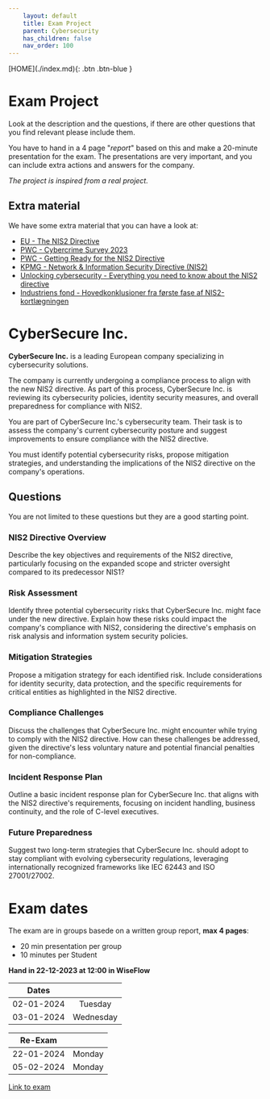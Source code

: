 ```yaml
---
    layout: default
    title: Exam Project
    parent: Cybersecurity
    has_children: false
    nav_order: 100
---
```


<span class="fs-1">
[HOME](./index.md){: .btn .btn-blue }
</span>

# Exam Project
Look at the description and the questions, if there are other questions that you find relevant please include them.

You have to hand in a 4 page "*report*" based on this and make a 20-minute presentation for the exam. The presentations are very important, and you can include extra actions and answers for the company.

*The project is inspired from a real project.*

## Extra material
We have some extra material that you can have a look at:

- [EU - The NIS2 Directive](./exam_files/EPRS_BRI(2021)689333_EN.pdf)
- [PWC - Cybercrime Survey 2023](./exam_files/cybercrime-survey-2023.pdf)
- [PWC - Getting Ready for the NIS2 Directive](./exam_files/getting-ready-for-nis2-why-identity-security-is-key-to-preparing-for-compliance-updates.pdf)
- [KPMG - Network & Information Security Directive (NIS2)](./exam_files/kpmg-eu-nis2-report.pdf)
- [Unlocking cybersecurity - Everything you need to know about the NIS2 directive](./exam_files/nis2-whitepaper.pdf)
- [Industriens fond - Hovedkonklusioner fra første fase af NIS2-kortlægningen](./exam_files/Hovedkonklusioner-fra-foerste-fase-af-NIS2-kortlaegningen.pdf)

# CyberSecure Inc.
**CyberSecure Inc.** is a leading European company specializing in cybersecurity solutions. 

The company is currently undergoing a compliance process to align with the new NIS2 directive. As part of this process, CyberSecure Inc. is reviewing its cybersecurity policies, identity security measures, and overall preparedness for compliance with NIS2.

You are part of CyberSecure Inc.'s cybersecurity team. Their task is to assess the company's current cybersecurity posture and suggest improvements to ensure compliance with the NIS2 directive. 

You must identify potential cybersecurity risks, propose mitigation strategies, and understanding the implications of the NIS2 directive on the company's operations.

## Questions
You are not limited to these questions but they are a good starting point.

### NIS2 Directive Overview
Describe the key objectives and requirements of the NIS2 directive, particularly focusing on the expanded scope and stricter oversight compared to its predecessor NIS1?

### Risk Assessment
Identify three potential cybersecurity risks that CyberSecure Inc. might face under the new directive. Explain how these risks could impact the company's compliance with NIS2, considering the directive's emphasis on risk analysis and information system security policies.

### Mitigation Strategies
Propose a mitigation strategy for each identified risk. Include considerations for identity security, data protection, and the specific requirements for critical entities as highlighted in the NIS2 directive.

### Compliance Challenges
Discuss the challenges that CyberSecure Inc. might encounter while trying to comply with the NIS2 directive. How can these challenges be addressed, given the directive's less voluntary nature and potential financial penalties for non-compliance.

### Incident Response Plan
Outline a basic incident response plan for CyberSecure Inc. that aligns with the NIS2 directive's requirements, focusing on incident handling, business continuity, and the role of C-level executives.

### Future Preparedness
Suggest two long-term strategies that CyberSecure Inc. should adopt to stay compliant with evolving cybersecurity regulations, leveraging internationally recognized frameworks like IEC 62443 and ISO 27001/27002.

# Exam dates
The exam are in groups basede on a written group report, **max 4 pages**:
- 20 min presentation per group
- 10 minutes per Student

**Hand in 22-12-2023 at 12:00 in WiseFlow**

| **Dates**  |              |
|:----------:|:------------:|
| 02-01-2024 |  Tuesday     |
| 03-01-2024 |  Wednesday   |


|**Re-Exam** |              |
|:----------:|:------------:|
| 22-01-2024 |  Monday      |
| 05-02-2024 |  Monday      |

[Link to exam](exam.md)